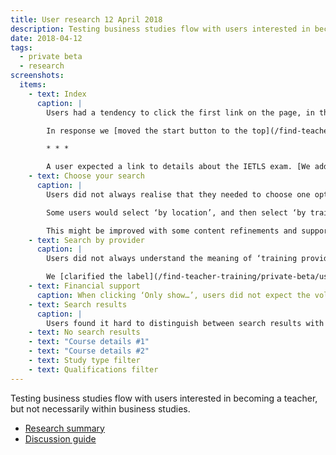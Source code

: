 ```yaml
---
title: User research 12 April 2018
description: Testing business studies flow with users interested in becoming a teacher, but not necessarily within business studies.
date: 2018-04-12
tags:
  - private beta
  - research
screenshots:
  items:
    - text: Index
      caption: |
        Users had a tendency to click the first link on the page, in this case ‘school experience’.

        In response we [moved the start button to the top](/find-teacher-training/private-beta/user-research-apr-25#index).

        * * *

        A user expected a link to details about the IETLS exam. [We added a link](/find-teacher-training/private-beta/user-research-apr-25#index).
    - text: Choose your search
      caption: |
        Users did not always realise that they needed to choose one option.

        Some users would select ‘by location’, and then select ‘by training provider’ before continuing.

        This might be improved with some content refinements and supporting copy.
    - text: Search by provider
      caption: |
        Users did not always understand the meaning of ‘training provider’

        We [clarified the label](/find-teacher-training/private-beta/user-research-apr-25#search-by-provider) by indicating that it’s a school or university.
    - text: Financial support
      caption: When clicking ‘Only show…’, users did not expect the volume of content that appeared beneath the option.
    - text: Search results
      caption: |
        Users found it hard to distinguish between search results with similar titles. [We updated search result titles](/find-teacher-training/private-beta/user-research-apr-25#search-results).
    - text: No search results
    - text: "Course details #1"
    - text: "Course details #2"
    - text: Study type filter
    - text: Qualifications filter
---
```


Testing business studies flow with users interested in becoming a teacher, but not necessarily within business studies.

- [Research summary](https://dfedigital.atlassian.net/wiki/spaces/BaT/pages/264339608/13th+Round+-+April+12th)
- [Discussion guide](https://dfedigital.atlassian.net/wiki/spaces/BaT/pages/270041089/Discussion+guide+-+13th+round+-+candidate+research)
